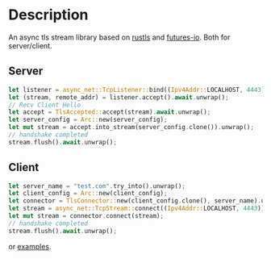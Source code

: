 # Description

An async tls stream library based on [rustls](https://crates.io/crates/rustls) and [futures-io](https://crates.io/crates/futures-io). Both for server/client.

## Server

```rust
let listener = async_net::TcpListener::bind((Ipv4Addr::LOCALHOST, 4443)).await.unwrap();
let (stream, remote_addr) = listener.accept().await.unwrap();
// Recv Client Hello
let accept = TlsAccepted::accept(stream).await.unwrap();
let server_config = Arc::new(server_config);
let mut stream = accept.into_stream(server_config.clone()).unwrap();
// handshake completed
stream.flush().await.unwrap();
```

## Client

```rust
let server_name = "test.com".try_into().unwrap();
let client_config = Arc::new(client_config);
let connector = TlsConnector::new(client_config.clone(), server_name).unwrap();
let stream = async_net::TcpStream::connect((Ipv4Addr::LOCALHOST, 4443)).await.unwrap();
let mut stream = connector.connect(stream);
// handshake completed
stream.flush().await.unwrap();
```

or [examples](https://github.com/hs-CN/async-rustls-stream/blob/master/examples).
